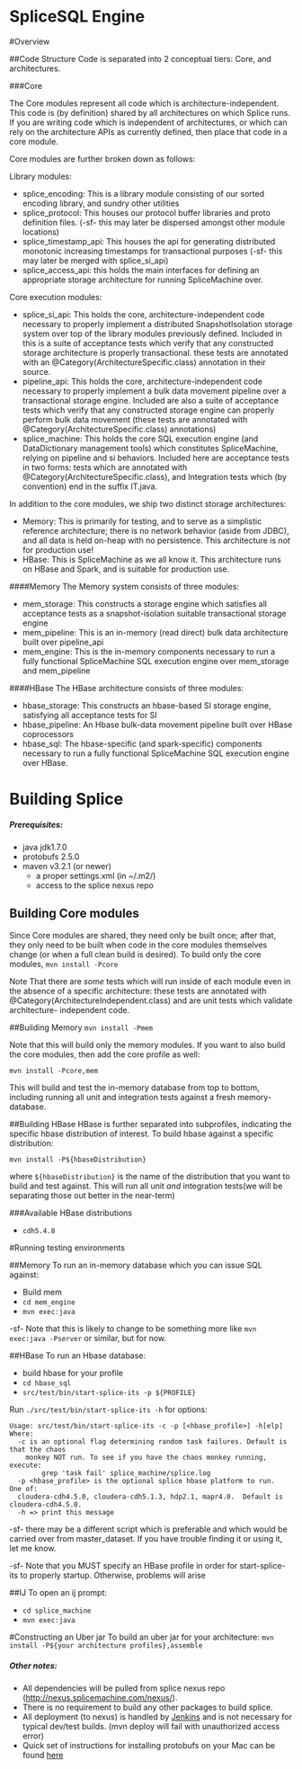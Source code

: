 SpliceSQL Engine
===

#Overview

##Code Structure
Code is separated into 2 conceptual tiers: Core, and architectures.

###Core

The Core modules represent all code which is architecture-independent. This code is (by definition) shared
by all architectures on which Splice runs. If you are writing code which is independent of architectures,
or which can rely on the architecture APIs as currently defined, then place that code in a core module.

Core modules are further broken down as follows:

Library modules:
* splice_encoding: This is a library module consisting of our sorted encoding library, and sundry other utilities
* splice_protocol: This houses our protocol buffer libraries and proto definition files. (-sf- this may later
be dispersed amongst other module locations)
* splice_timestamp_api: This houses the api for generating distributed monotonic increasing timestamps
for transactional purposes (-sf- this may later be merged with splice_si_api)
* splice_access_api: this holds the main interfaces for defining an appropriate storage architecture
for running SpliceMachine over.

Core execution modules:
* splice_si_api: This holds the core, architecture-independent code necessary to properly implement a 
distributed SnapshotIsolation storage system over top of the library modules previously defined. Included in this
is a suite of acceptance tests which verify that any constructed storage architecture is properly transactional.
these tests are annotated with an @Category(ArchitectureSpecific.class) annotation in their source.
* pipeline_api: This holds the core, architecture-independent code necessary to properly implement a bulk
data movement pipeline over a transactional storage engine. Included are also a suite of acceptance tests
which verify that any constructed storage engine can properly perform bulk data movement (these tests
are annotated with @Category(ArchitectureSpecific.class) annotations)
* splice_machine: This holds the core SQL execution engine (and DataDictionary management tools) which constitutes
SpliceMachine, relying on pipeline and si behaviors. Included here are acceptance tests in two forms: tests which
are annotated with @Category(ArchitectureSpecific.class), and Integration tests which (by convention) end in the
suffix IT.java.


In addition to the core modules, we ship two distinct storage architectures: 
* Memory: This is primarily for testing, and to serve as a simplistic reference architecture; there is no network
behavior (aside from JDBC), and all data is held on-heap with no persistence. This architecture is _not_ for production
use! 
* HBase: This is SpliceMachine as we all know it. This architecture runs on HBase and Spark, and is suitable for
production use.

####Memory
The Memory system consists of three modules:

* mem_storage: This constructs a storage engine which satisfies all acceptance tests as a snapshot-isolation suitable
transactional storage engine
* mem_pipeline: This is an in-memory (read direct) bulk data architecture built over pipeline_api
* mem_engine: This is the in-memory components necessary to run a fully functional SpliceMachine SQL execution engine
over mem_storage and mem_pipeline

####HBase
The HBase architecture consists of three modules:
* hbase_storage: This constructs an hbase-based SI storage engine, satisfying all acceptance tests for SI
* hbase_pipeline: An Hbase bulk-data movement pipeline built over HBase coprocessors
* hbase_sql: The hbase-specific (and spark-specific) components necessary to run a fully functional SpliceMachine SQL
execution engine over HBase.

# Building Splice
##### Prerequisites:
* java jdk1.7.0
* protobufs 2.5.0 
* maven v3.2.1 (or newer)
  * a proper settings.xml (in ~/.m2/)
  * access to the splice nexus repo
  
## Building Core modules
Since Core modules are shared, they need only be built once; after that, they only need to be built when
code in the core modules themselves change (or when a full clean build is desired). To build only the core modules,
`mvn install -Pcore`

Note That there are *some* tests which will run inside of each module even in the absence of a specific architecture:
these tests are annotated with @Category(ArchitectureIndependent.class) and are unit tests which validate architecture-
independent code.

##Building Memory
`mvn install -Pmem`

Note that this will build only the memory modules. If you want to also build the core modules, then add the core
profile as well:

`mvn install -Pcore,mem`

This will build and test the in-memory database from top to bottom, including running all unit and integration tests
against a fresh memory-database.

##Building HBase
HBase is further separated into subprofiles, indicating the specific hbase distribution of interest. To build
hbase against a specific distribution:

`mvn install -P${hbaseDistribution}`

where `${hbaseDistribution}` is the name of the distribution that you want to build and test against. This will
run all unit _and_ integration tests(we will be separating those out better in the near-term)

###Available HBase distributions
* `cdh5.4.8`

#Running testing environments

##Memory
To run an in-memory database which you can issue SQL against:
* Build mem
* `cd mem_engine`
* `mvn exec:java`

-sf- Note that this is likely to change to be something more like `mvn exec:java -Pserver` or similar, but for now.

##HBase
To run an Hbase database:
* build hbase for your profile
* `cd hbase_sql`
* `src/test/bin/start-splice-its -p ${PROFILE}`

Run `./src/test/bin/start-splice-its -h` for options:

```
Usage: src/test/bin/start-splice-its -c -p [<hbase_profile>] -h[elp]
Where:
  -c is an optional flag determining random task failures. Default is that the chaos
    monkey NOT run. To see if you have the chaos monkey running, execute:
        grep 'task fail' splice_machine/splice.log
  -p <hbase_profile> is the optional splice hbase platform to run.  One of:
  cloudera-cdh4.5.0, cloudera-cdh5.1.3, hdp2.1, mapr4.0.  Default is cloudera-cdh4.5.0.
  -h => print this message
```

-sf- there may be a different script which is preferable and which would be carried over from master_dataset. If you
have trouble finding it or using it, let me know.

-sf- Note that you MUST specify an HBase profile in order for start-splice-its to properly startup. Otherwise, 
problems will arise

##IJ
To open an ij prompt:
* `cd splice_machine`
* `mvn exec:java`

#Constructing an Uber jar
To build an uber jar for your architecture:
`mvn install -P${your architecture profiles},assemble`

##### Other notes:
* All dependencies will be pulled from splice nexus repo (http://nexus.splicemachine.com/nexus/).
* There is no requirement to build any other packages to build splice.
* All deployment (to nexus) is handled by [Jenkins](http://206.225.8.98:8080) and is not necessary for typical dev/test builds. (mvn deploy will fail with unauthorized access error)
* Quick set of instructions for installing protobufs on your Mac can be found [here](http://sleepythread.blogspot.com/2013/11/installing-protoc-25x-compiler-google.html)
